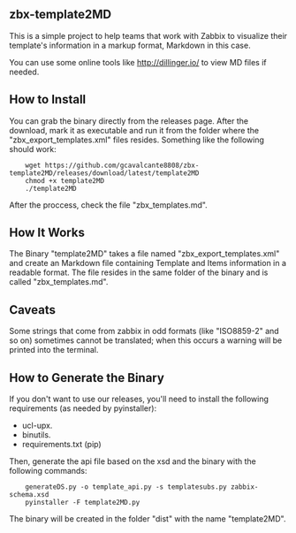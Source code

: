 zbx-template2MD
---------------

This is a simple project to help teams that work with Zabbix to visualize their template's information in a markup format, Markdown in this case.

You can use some online tools like http://dillinger.io/ to view MD files if needed.


How to Install
--------------

You can grab the binary directly from the releases page. After the download, mark it as executable and run it from the folder where the "zbx_export_templates.xml" files resides. Something like the following should work:

```
    wget https://github.com/gcavalcante8808/zbx-template2MD/releases/download/latest/template2MD
    chmod +x template2MD
    ./template2MD
```

After the proccess, check the file "zbx_templates.md".

How It Works
------------

The Binary "template2MD" takes a file named "zbx_export_templates.xml" and create an Markdown file containing Template and Items information in a readable format. The file resides in the same
folder of the binary and is called "zbx_templates.md".

Caveats
-------

Some strings that come from zabbix in odd formats (like "ISO8859-2" and so on) sometimes cannot be translated; when this occurs a warning will be printed into the terminal.


How to Generate the Binary
--------------------------

If you don't want to use our releases, you'll need to install the following requirements (as needed by pyinstaller):

 * ucl-upx.
 * binutils. 
 * requirements.txt (pip)

Then, generate the api file based on the xsd and the binary with the following commands:

```
    generateDS.py -o template_api.py -s templatesubs.py zabbix-schema.xsd
    pyinstaller -F template2MD.py
```

The binary will be created in the folder "dist" with the name "template2MD".
